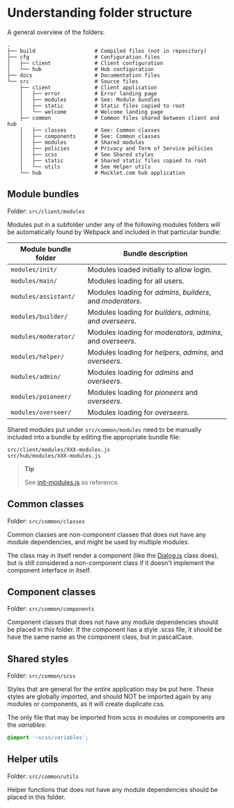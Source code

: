# Understanding folder structure

A general overview of the folders:

    .
    ├── build                   # Compiled files (not in repository)
	├── cfg                     # Configuration files
    │   ├── client              # Client configuration
    │   └── hub                 # Hub configuration
    ├── docs                    # Documentation files
    └── src                     # Source files
        ├── client              # Client application
        │   ├── error           # Error landing page
        │   ├── modules         # See: Module bundles
        │   ├── static          # Static files copied to root
        │   └── welcome         # Welcome landing page
        ├── common              # Common files shared between client and hub
        │   ├── classes         # See: Common classes
        │   ├── components      # See: Common classes
        │   ├── modules         # Shared modules
        │   ├── policies        # Privacy and Term of Service policies
        │   ├── scss            # See Shared styles
        │   ├── static          # Shared static files copied to root
        │   └── utils           # See Helper utils
        └── hub                 # Mucklet.com hub application

## Module bundles
Folder: `src/client/modules`

Modules put in a subfolder under any of the following modules folders will be
automatically found by Webpack and included in that particular bundle:

Module bundle folder | Bundle description
--- | ---
`modules/init/` | Modules loaded initially to allow login.
`modules/main/` | Modules loading for all users.
`modules/assistant/` | Modules loading for _admins_, _builders_, and _moderators_.
`modules/builder/` | Modules loading for _builders_, _admins_, and _overseers_.
`modules/moderator/` | Modules loading for _moderators_, _admins_, and _overseers_.
`modules/helper/` | Modules loading for _helpers_, _admins_, and _overseers_.
`modules/admin/` | Modules loading for _admins_ and _overseers_.
`modules/poioneer/` | Modules loading for _pioneers_ and _overseers_.
`modules/overseer/` | Modules loading for _overseers_.

Shared modules put under `src/common/modules` need to be manually included into
a bundle by editing the appropriate bundle file:

    src/client/modules/XXX-modules.js
	src/hub/modules/XXX-modules.js

> **Tip**
>
> See [init-modules.js](../src/client/modules/init-modules.js) as reference.


## Common classes
Folder: `src/common/classes`

Common classes are non-component classes that does not have any module
dependencies, and might be used by multiple modules.

The class may in itself render a component (like the
[Dialog.js](../src/common/classes/Dialog.js) class does), but is still
considered a non-component class if it doesn't implement the component interface
in itself.

## Component classes
Folder: `src/common/components`

Component classes that does not have any module dependencies should be placed
in this folder. If the component has a style .scss file, it should be have the
same name as the component class, but in pascalCase.

## Shared styles
Folder: `src/common/scss`

Styles that are general for the entire application may be put here. These styles
are globally imported, and should NOT be imported again by any modules or
components, as it will create duplicate css.

The only file that may be imported from scss in modules or components are the
_variables_:
```scss
@import '~scss/variables';
```

## Helper utils
Folder: `src/common/utils`

Helper functions that does not have any module dependencies should be placed in
this folder.

